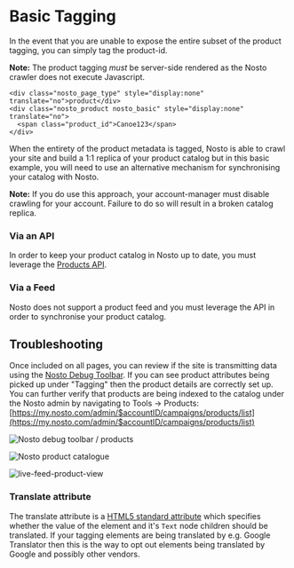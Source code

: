 # Basic Tagging

In the event that you are unable to expose the entire subset of the product tagging, you can simply tag the product-id.

**Note:** The product tagging _must_ be server-side rendered as the Nosto crawler does not execute Javascript.

```markup
<div class="nosto_page_type" style="display:none" translate="no">product</div>
<div class="nosto_product nosto_basic" style="display:none" translate="no"> 
  <span class="product_id">Canoe123</span>
</div>
```

When the entirety of the product metadata is tagged, Nosto is able to crawl your site and build a 1:1 replica of your product catalog but in this basic example, you will need to use an alternative mechanism for synchronising your catalog with Nosto.

**Note:** If you do use this approach, your account-manager must disable crawling for your account. Failure to do so will result in a broken catalog replica.

### Via an API

In order to keep your product catalog in Nosto up to date, you must leverage the [Products API](../../../../apis/rest/products/updating-products-using-the-products-api.md).

### Via a Feed

Nosto does not support a product feed and you must leverage the API in order to synchronise your product catalog.

## Troubleshooting

Once included on all pages, you can review if the site is transmitting data using the [Nosto Debug Toolbar](https://help.nosto.com/get-started/guides/how-to-use-the-nosto-debug-toolbar). If you can see product attributes being picked up under "Tagging" then the product details are correctly set up. You can further verify that products are being indexed to the catalog under the Nosto admin by navigating to Tools → Products: [https://my.nosto.com/admin/$accountID/campaigns/products/list](https://my.nosto.com/admin/$accountID/campaigns/products/list)

![Nosto debug toolbar / products](https://nosto-campaign-assets.s3.amazonaws.com/images/nosto-product-tagging.png)

![Nosto product catalogue](https://nosto-campaign-assets.s3.amazonaws.com/images/nosto-product-catalogue.png)

![live-feed-product-view](https://nosto-campaign-assets.s3.amazonaws.com/images/live-feed-view.png)

### Translate attribute

The translate attribute is a [HTML5 standard attribute](https://developer.mozilla.org/en-US/docs/Web/HTML/Global_attributes/translate) which specifies whether the value of the element and it's `Text` node children should be translated. If your tagging elements are being translated by e.g. Google Translator then this is the way to opt out elements being translated by Google and possibly other vendors.